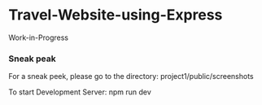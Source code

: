 # Travel-Website-using-Express
Work-in-Progress 
### Sneak peak
For a sneak peek, please go to the directory: 
project1/public/screenshots

To start Development Server:
npm run dev


